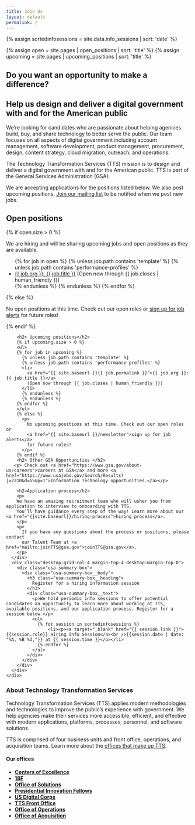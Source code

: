 ```yaml
---
title: Join Us
layout: default
permalink: /
---
```

{% assign sortedinfosessions = site.data.info_sessions | sort: 'date' %}

{% assign open = site.pages | open_positions | sort: 'title' %}
{% assign upcoming = site.pages | upcoming_positions | sort: 'title' %}

<section class="usa-hero padding-y-6">
  <div class="grid-container">
      <h1 class="usa-hero__heading--alt font-heading-l font-family-sans margin-top-0 tablet:margin-bottom-0">
        Do you want an opportunity to make a difference?
      </h1>
      <h2 class="usa-hero__heading margin-top-2 font-heading-2xl line-height-heading-4">
        Help us <span class="usa-hero__heading--highlight">design and deliver a digital government</span> with and for the American public
      </h2>
  </div>
</section>
<section class="usa-section">
  <div class="grid-container">
    <div class="grid-row grid-gap">
      <div class="desktop:grid-col-12 margin-bottom-3">
        <p class="usa-intro margin-top-0">
          We’re looking for candidates who are passionate about helping agencies build, buy, and share technology to better serve the public. Our team focuses on all aspects of digital government including account management, software development, product management, procurement, design, content strategy, cloud migration, outreach, and operations.
        </p>
        <div class="usa-prose">
          <p>
          The Technology Transformation Services (TTS) mission is to design and deliver a digital government with and for the American public. TTS is part of the General Services Administration (GSA).
          </p>
          <p>
          We are accepting applications for the positions listed below. We also post upcoming positions. <a href="{{ site.baseurl }}/newsletter">Join our mailing list</a> to be notified when we post new jobs.
          </p>
        </div>
      </div>
    </div>
    <div class="grid-row grid-gap">
      <div class="desktop:grid-col-8 usa-prose">
        <h2 id="open-positions">Open positions</h2>
        {% if open.size > 0 %}
        <p>We are hiring and will be sharing upcoming jobs and open positions as they are available.</p>
        <ul>
        {% for job in open %}
          {% unless job.path contains 'template' %}
          {% unless job.path contains 'performance-profiles' %}
          <li>
            <a href="{{ site.baseurl }}{{ job.url }}">{{ job.org }}: {{ job.title }}</a>
            (Open now through {{ job.closes | human_friendly }})
          </li>
          {% endunless %}
          {% endunless %}
        {% endfor %}
        </ul>
        {% else %}
          <p>
            No open positions at this time. Check out our open roles or
            <a href="{{ site.baseurl }}/newsletter">sign up for job alerts</a>
            for future roles!
          </p>
        {% endif %}

        <h2> Upcoming positions</h2>
        {% if upcoming.size > 0 %}
        <ul>
        {% for job in upcoming %}
          {% unless job.path contains 'template' %}
          {% unless job.path contains 'performance-profiles' %}
          <li>
            <a href="{{ site.baseurl }}{{ job.permalink }}">{{ job.org }}: {{ job.title }}</a>
            (Open now through {{ job.closes | human_friendly }})
          </li>
          {% endunless %}
          {% endunless %}
        {% endfor %}
        </ul>
        {% else %}
          <p>
            No upcoming positions at this time. Check out our open roles or
            <a href="{{ site.baseurl }}/newsletter">sign up for job alerts</a>
            for future roles!
          </p>
        {% endif %}        
        <h2> Other GSA Opportunities </h2>
       <p> Check out <a href="https://www.gsa.gov/about-us/careers">careers at GSA</a> and more <a href="https://www.usajobs.gov/Search/Results?j=2210&d=GS&p=1">Information Technology opportunities.</a></p>
        
        <h2>Application process</h2>
        <p>
        We have an amazing recruitment team who will usher you from application to interview to onboarding with TTS.
        You’ll have guidance every step of the way! Learn more about our <a href="{{site.baseurl}}/hiring-process">hiring process</a>.
        </p>
        <p>
          If you have any questions about the process or positions, please contact
          our Talent Team at <a href="mailto:joinTTS@gsa.gov">joinTTS@gsa.gov</a>.
        </p>
      </div>
      <div class="desktop:grid-col-4 margin-top-4 desktop:margin-top-0">
        <div class="usa-summary-box">
          <div class="usa-summary-box__body">
            <h3 class="usa-summary-box__heading">
              Register for a hiring information session
            </h3>
            <div class="usa-summary-box__text">
              <p>We hold periodic info sessions to offer potential candidates an opportunity to learn more about working at TTS, available positions, and our application process. Register for a session below.</p>
              <ul>
                {% for session in sortedinfosessions %}
                    <li><p><a target="_blank" href="{{ session.link }}">{{session.role}} Hiring Info Session</a><br />{{session.date | date: "%A, %B %d,"}} at {{ session.time }}</p></li>
                {% endfor %}
              </ul>
            </div>
          </div>
        </div>
      </div>
    </div>
  </div>
  </section>
  <section class="usa-section usa-section--dark margin-top-6">
    <div class="grid-container">
      <div class="grid-row grid-gap">
        <div class="desktop:grid-col-8 usa-prose">
          <h3>About Technology Transformation Services</h3>
          <p>
            Technology Transformation Services (TTS) applies modern methodologies and technologies to improve the public’s experience with government. We help agencies make their services more accessible, efficient, and effective with modern applications, platforms, processes, personnel, and software solutions.
          </p>
          <p>
            TTS is comprised of four business units and front office, operations, and acquisition teams. Learn more about the <a href="{{ site.baseurl }}/tts-offices">offices that make up TTS</a>.
          </p>
        </div>
        <div class="desktop:grid-col-4 usa-prose">
          <h4>Our offices</h4>
          <ul>
            <li><a href="{{ site.baseurl }}/tts-offices/#centers-of-excellence"><strong>Centers of Excellence</strong></a></li>
            <li><a href="{{ site.baseurl }}/tts-offices/#18f"><strong>18F</strong></a></li>
            <li><a href="{{ site.baseurl }}/tts-offices/#office-of-solutions"><strong>Office of Solutions</strong></a></li>
            <li><a href="{{ site.baseurl }}/tts-offices/#presidential-innovation-fellows"><strong>Presidential Innovation Fellows</strong></a></li>
            <li><a href="{{ site.baseurl }}/tts-offices/#us-digital-corps"><strong>US Digital Corps</strong></a></li>
            <li><a href="{{ site.baseurl }}/tts-offices/#tts-front-office"><strong>TTS Front Office</strong></a></li>
            <li><a href="{{ site.baseurl }}/tts-offices/#office-of-operations"><strong>Office of Operations</strong></a></li>
            <li><a href="{{ site.baseurl }}/tts-offices/#office-of-acquisition"><strong>Office of Acquisition</strong></a></li>
          </ul>
        </div>
      </div>
  </div>
</section>
